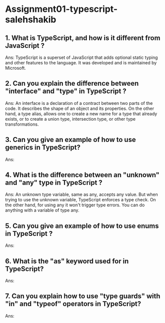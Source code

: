 # Assignment01-typescript-salehshakib

## 1. What is TypeScript, and how is it different from JavaScript ?

Ans: TypeScript is a superset of JavaScript that adds optional static typing and other features to the language. It was developed and is maintained by Microsoft. 

## 2. Can you explain the difference between "interface" and "type" in TypeScript ?

Ans: An interface is a declaration of a contract between two parts of the code. It describes the shape of an object and its properties. On the other hand, a type alias, allows one to create a new name for a type that already exists, or to create a union type, intersection type, or other type transformations.

## 3. Can you give an example of how to use generics in TypeScript?

Ans: 
## 4. What is the difference between an "unknown" and "any" type in TypeScript ?

Ans: An unknown type variable, same as any, accepts any value. But when trying to use the unknown variable, TypeScript enforces a type check. On the other hand, for using any it won't trigger type errors. You can do anything with a variable of type any. 

## 5. Can you give an example of how to use enums in TypeScript ?

Ans: 

## 6. What is the "as" keyword used for in TypeScript?

Ans: 

## 7. Can you explain how to use "type guards" with "in" and "typeof" operators in TypeScript?

Ans: